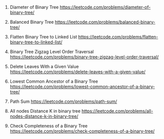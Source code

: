 1. Diameter of Binary Tree
   https://leetcode.com/problems/diameter-of-binary-tree/

2. Balanced Binary Tree
   https://leetcode.com/problems/balanced-binary-tree/

3. Flatten Binary Tree to Linked List
   https://leetcode.com/problems/flatten-binary-tree-to-linked-list/

4. Binary Tree Zigzag Level Order Traversal
   https://leetcode.com/problems/binary-tree-zigzag-level-order-traversal/

5. Delete Leaves With a Given Value
   https://leetcode.com/problems/delete-leaves-with-a-given-value/

6. Lowest Common Ancestor of a Binary Tree
   https://leetcode.com/problems/lowest-common-ancestor-of-a-binary-tree/

7. Path Sum
   https://leetcode.com/problems/path-sum/

8. All nodes Distance K in binary tree
   https://leetcode.com/problems/all-nodes-distance-k-in-binary-tree/

9. Check Completeness of a Binary Tree
   https://leetcode.com/problems/check-completeness-of-a-binary-tree/
